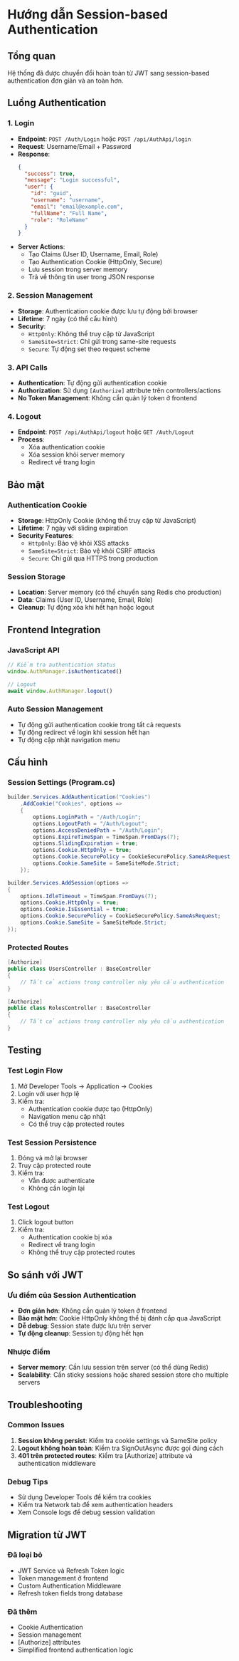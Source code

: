 # Hướng dẫn Session-based Authentication

## Tổng quan
Hệ thống đã được chuyển đổi hoàn toàn từ JWT sang session-based authentication đơn giản và an toàn hơn.

## Luồng Authentication

### 1. Login
- **Endpoint**: `POST /Auth/Login` hoặc `POST /api/AuthApi/login`
- **Request**: Username/Email + Password
- **Response**: 
  ```json
  {
    "success": true,
    "message": "Login successful",
    "user": {
      "id": "guid",
      "username": "username",
      "email": "email@example.com",
      "fullName": "Full Name",
      "role": "RoleName"
    }
  }
  ```
- **Server Actions**:
  - Tạo Claims (User ID, Username, Email, Role)
  - Tạo Authentication Cookie (HttpOnly, Secure)
  - Lưu session trong server memory
  - Trả về thông tin user trong JSON response

### 2. Session Management
- **Storage**: Authentication cookie được lưu tự động bởi browser
- **Lifetime**: 7 ngày (có thể cấu hình)
- **Security**: 
  - `HttpOnly`: Không thể truy cập từ JavaScript
  - `SameSite=Strict`: Chỉ gửi trong same-site requests
  - `Secure`: Tự động set theo request scheme

### 3. API Calls
- **Authentication**: Tự động gửi authentication cookie
- **Authorization**: Sử dụng `[Authorize]` attribute trên controllers/actions
- **No Token Management**: Không cần quản lý token ở frontend

### 4. Logout
- **Endpoint**: `POST /api/AuthApi/logout` hoặc `GET /Auth/Logout`
- **Process**:
  - Xóa authentication cookie
  - Xóa session khỏi server memory
  - Redirect về trang login

## Bảo mật

### Authentication Cookie
- **Storage**: HttpOnly Cookie (không thể truy cập từ JavaScript)
- **Lifetime**: 7 ngày với sliding expiration
- **Security Features**:
  - `HttpOnly`: Bảo vệ khỏi XSS attacks
  - `SameSite=Strict`: Bảo vệ khỏi CSRF attacks
  - `Secure`: Chỉ gửi qua HTTPS trong production

### Session Storage
- **Location**: Server memory (có thể chuyển sang Redis cho production)
- **Data**: Claims (User ID, Username, Email, Role)
- **Cleanup**: Tự động xóa khi hết hạn hoặc logout

## Frontend Integration

### JavaScript API
```javascript
// Kiểm tra authentication status
window.AuthManager.isAuthenticated()

// Logout
await window.AuthManager.logout()
```

### Auto Session Management
- Tự động gửi authentication cookie trong tất cả requests
- Tự động redirect về login khi session hết hạn
- Tự động cập nhật navigation menu

## Cấu hình

### Session Settings (Program.cs)
```csharp
builder.Services.AddAuthentication("Cookies")
    .AddCookie("Cookies", options =>
    {
        options.LoginPath = "/Auth/Login";
        options.LogoutPath = "/Auth/Logout";
        options.AccessDeniedPath = "/Auth/Login";
        options.ExpireTimeSpan = TimeSpan.FromDays(7);
        options.SlidingExpiration = true;
        options.Cookie.HttpOnly = true;
        options.Cookie.SecurePolicy = CookieSecurePolicy.SameAsRequest;
        options.Cookie.SameSite = SameSiteMode.Strict;
    });

builder.Services.AddSession(options =>
{
    options.IdleTimeout = TimeSpan.FromDays(7);
    options.Cookie.HttpOnly = true;
    options.Cookie.IsEssential = true;
    options.Cookie.SecurePolicy = CookieSecurePolicy.SameAsRequest;
    options.Cookie.SameSite = SameSiteMode.Strict;
});
```

### Protected Routes
```csharp
[Authorize]
public class UsersController : BaseController
{
    // Tất cả actions trong controller này yêu cầu authentication
}

[Authorize]
public class RolesController : BaseController
{
    // Tất cả actions trong controller này yêu cầu authentication
}
```

## Testing

### Test Login Flow
1. Mở Developer Tools → Application → Cookies
2. Login với user hợp lệ
3. Kiểm tra:
   - Authentication cookie được tạo (HttpOnly)
   - Navigation menu cập nhật
   - Có thể truy cập protected routes

### Test Session Persistence
1. Đóng và mở lại browser
2. Truy cập protected route
3. Kiểm tra:
   - Vẫn được authenticate
   - Không cần login lại

### Test Logout
1. Click logout button
2. Kiểm tra:
   - Authentication cookie bị xóa
   - Redirect về trang login
   - Không thể truy cập protected routes

## So sánh với JWT

### Ưu điểm của Session Authentication
- **Đơn giản hơn**: Không cần quản lý token ở frontend
- **Bảo mật hơn**: Cookie HttpOnly không thể bị đánh cắp qua JavaScript
- **Dễ debug**: Session state được lưu trên server
- **Tự động cleanup**: Session tự động hết hạn

### Nhược điểm
- **Server memory**: Cần lưu session trên server (có thể dùng Redis)
- **Scalability**: Cần sticky sessions hoặc shared session store cho multiple servers

## Troubleshooting

### Common Issues
1. **Session không persist**: Kiểm tra cookie settings và SameSite policy
2. **Logout không hoàn toàn**: Kiểm tra SignOutAsync được gọi đúng cách
3. **401 trên protected routes**: Kiểm tra [Authorize] attribute và authentication middleware

### Debug Tips
- Sử dụng Developer Tools để kiểm tra cookies
- Kiểm tra Network tab để xem authentication headers
- Xem Console logs để debug session validation

## Migration từ JWT

### Đã loại bỏ
- JWT Service và Refresh Token logic
- Token management ở frontend
- Custom Authentication Middleware
- Refresh token fields trong database

### Đã thêm
- Cookie Authentication
- Session management
- [Authorize] attributes
- Simplified frontend authentication logic
